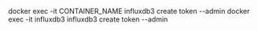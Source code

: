 docker exec -it CONTAINER_NAME influxdb3 create token --admin
docker exec -it influxdb3 influxdb3 create token --admin